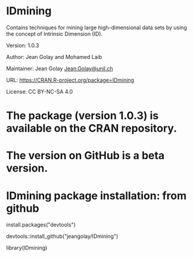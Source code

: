 # IDmining
Contains techniques for mining large high-dimensional data sets
by using the concept of Intrinsic Dimension (ID).

Version: 1.0.3

Author: Jean Golay and Mohamed Laib

Maintainer: Jean Golay Jean.Golay@unil.ch

URL: https://CRAN.R-project.org/package=IDmining

License: CC BY-NC-SA 4.0

# The package (version 1.0.3) is available on the CRAN repository. 

# The version on GitHub is a beta version.

# IDmining package installation: from github
install.packages("devtools")

devtools::install_github("jeangolay/IDmining")

library(IDmining)
